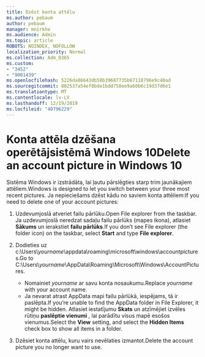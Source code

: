 ```yaml
---
title: Dzēst konta attēlu
ms.author: pebaum
author: pebaum
manager: mnirkhe
ms.audience: Admin
ms.topic: article
ROBOTS: NOINDEX, NOFOLLOW
localization_priority: Normal
ms.collection: Adm_O365
ms.custom:
- "3452"
- "9001439"
ms.openlocfilehash: 5226da86643db58b39687735b67118796e9c40ad
ms.sourcegitcommit: 802537a54ef8bde1bdd758ee9a60b6c19d37d6e1
ms.translationtype: MT
ms.contentlocale: lv-LV
ms.lasthandoff: 12/19/2019
ms.locfileid: "40796229"
---
```

# <a name="delete-an-account-picture-in-windows-10"></a><span data-ttu-id="7d812-102">Konta attēla dzēšana operētājsistēmā Windows 10</span><span class="sxs-lookup"><span data-stu-id="7d812-102">Delete an account picture in Windows 10</span></span>

<span data-ttu-id="7d812-103">Sistēma Windows ir izstrādāta, lai ļautu pārslēgties starp trim jaunākajiem attēliem.</span><span class="sxs-lookup"><span data-stu-id="7d812-103">Windows is designed to let you switch between your three most recent pictures.</span></span> <span data-ttu-id="7d812-104">Ja nepieciešams dzēst kādu no saviem konta attēliem:</span><span class="sxs-lookup"><span data-stu-id="7d812-104">If you need to delete one of your account pictures:</span></span>

1. <span data-ttu-id="7d812-105">Uzdevumjoslā atveriet failu pārlūku.</span><span class="sxs-lookup"><span data-stu-id="7d812-105">Open File explorer from the taskbar.</span></span> <span data-ttu-id="7d812-106">Ja uzdevumjoslā neredzat sadaļu failu pārlūks (mapes ikona), atlasiet **Sākums** un ierakstiet **failu pārlūks**.</span><span class="sxs-lookup"><span data-stu-id="7d812-106">If you don’t see File explorer (the folder icon) on the taskbar, select **Start** and type **File explorer**.</span></span>

2. <span data-ttu-id="7d812-107">Dodieties uz c:\Users\\*yourname*\appdata\roaming\microsoft\windows\accountpictures.</span><span class="sxs-lookup"><span data-stu-id="7d812-107">Go to C:\Users\\*yourname*\AppData\Roaming\Microsoft\Windows\AccountPictures.</span></span> 
    - <span data-ttu-id="7d812-108">Nomainiet *yourname* ar savu konta nosaukumu.</span><span class="sxs-lookup"><span data-stu-id="7d812-108">Replace *yourname* with your account name.</span></span>
    - <span data-ttu-id="7d812-109">Ja nevarat atrast AppData mapi failu pārlūkā, iespējams, tā ir paslēpta.</span><span class="sxs-lookup"><span data-stu-id="7d812-109">If you’re unable to find the AppData folder in File Explorer, it might be hidden.</span></span> <span data-ttu-id="7d812-110">Atlasiet iestatījumu **Skats** un atzīmējiet izvēles rūtiņu **paslēptie vienumi** , lai parādītu visus mapē esošos vienumus.</span><span class="sxs-lookup"><span data-stu-id="7d812-110">Select the **View** setting, and select the **Hidden Items** check box to show all items in a folder.</span></span>

3. <span data-ttu-id="7d812-111">Dzēsiet konta attēlu, kuru vairs nevēlaties izmantot.</span><span class="sxs-lookup"><span data-stu-id="7d812-111">Delete the account picture you no longer want to use.</span></span>
 
 